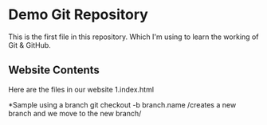 # Demo Git Repository
This is the first file in this repository. Which I'm using to learn the working of Git & GitHub.


## Website Contents
Here are the files in our website
1.index.html

*Sample
using a branch
git checkout -b branch.name
/creates a new branch and we move to the new branch/
